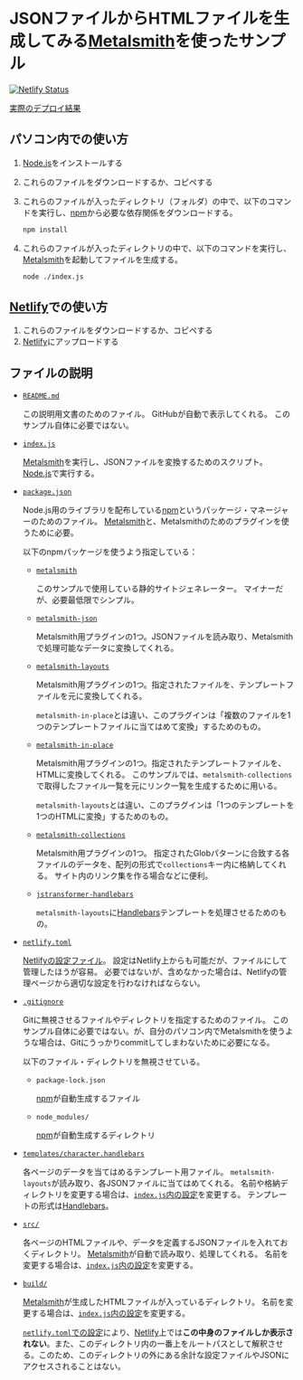 # JSONファイルからHTMLファイルを生成してみる[Metalsmith]を使ったサンプル

[![Netlify Status](https://api.netlify.com/api/v1/badges/79edf6c6-075e-4cae-a21d-f37a85c7d6ef/deploy-status)](https://app.netlify.com/sites/eager-knuth-07d410/deploys)

[Metalsmith]: https://metalsmith.io
[Handlebars]: https://handlebarsjs.com
[Node.js]: https://nodejs.org/ja/
[npm]: https://www.npmjs.com
[Netlify]: https://netlify.app

[実際のデプロイ結果](https://eager-knuth-07d410.netlify.app/)

## パソコン内での使い方

1. [Node.js]をインストールする
2. これらのファイルをダウンロードするか、コピペする
3. これらのファイルが入ったディレクトリ（フォルダ）の中で、以下のコマンドを実行し、[npm]から必要な依存関係をダウンロードする。

    ```sh
    npm install
    ```

4. これらのファイルが入ったディレクトリの中で、以下のコマンドを実行し、[Metalsmith]を起動してファイルを生成する。

    ```sh
    node ./index.js
    ```

## [Netlify]での使い方

1. これらのファイルをダウンロードするか、コピペする
2. [Netlify]にアップロードする

## ファイルの説明

* [`README.md`](./README.md)

    この説明用文書のためのファイル。
    GitHubが自動で表示してくれる。
    このサンプル自体に必要ではない。

* [`index.js`](./index.js)

    [Metalsmith]を実行し、JSONファイルを変換するためのスクリプト。
    [Node.js]で実行する。

* [`package.json`](./package.json)

    Node.js用のライブラリを配布している[npm]というパッケージ・マネージャーのためのファイル。
    [Metalsmith]と、Metalsmithのためのプラグインを使うために必要。

    以下のnpmパッケージを使うよう指定している：

    * [`metalsmith`](https://www.npmjs.com/package/metalsmith)

        このサンプルで使用している静的サイトジェネレーター。
        マイナーだが、必要最低限でシンプル。

    * [`metalsmith-json`](https://www.npmjs.com/package/metalsmith-json)

        Metalsmith用プラグインの1つ。JSONファイルを読み取り、Metalsmithで処理可能なデータに変換してくれる。

    * [`metalsmith-layouts`](https://www.npmjs.com/package/metalsmith-layouts)

        Metalsmith用プラグインの1つ。指定されたファイルを、テンプレートファイルを元に変換してくれる。

        `metalsmith-in-place`とは違い、このプラグインは「複数のファイルを1つのテンプレートファイルに当てはめて変換」するためのもの。

    * [`metalsmith-in-place`](https://www.npmjs.com/package/metalsmith-layouts)

        Metalsmith用プラグインの1つ。指定されたテンプレートファイルを、HTMLに変換してくれる。
        このサンプルでは、`metalsmith-collections`で取得したファイル一覧を元にリンク一覧を生成するために用いる。

        `metalsmith-layouts`とは違い、このプラグインは「1つのテンプレートを1つのHTMLに変換」するためのもの。

    * [`metalsmith-collections`](https://www.npmjs.com/package/metalsmith-collections)

        Metalsmith用プラグインの1つ。
        指定されたGlobパターンに合致する各ファイルのデータを、配列の形式で`collections`キー内に格納してくれる。
        サイト内のリンク集を作る場合などに便利。

    * [`jstransformer-handlebars`](https://www.npmjs.com/package/jstransformer-handlebars)

        `metalsmith-layouts`に[Handlebars]テンプレートを処理させるためのもの。

* [`netlify.toml`](./netlify.toml)

    [Netlifyの設定ファイル](https://docs.netlify.com/configure-builds/file-based-configuration/)。
    設定はNetlify上からも可能だが、ファイルにして管理したほうが容易。
    必要ではないが、含めなかった場合は、Netlifyの管理ページから適切な設定を行わなければならない。

* [`.gitignore`](./.gitignore)

    Gitに無視させるファイルやディレクトリを指定するためのファイル。
    このサンプル自体に必要ではない。が、自分のパソコン内でMetalsmithを使うような場合は、Gitにうっかりcommitしてしまわないために必要になる。

    以下のファイル・ディレクトリを無視させている。

    * `package-lock.json`

        [npm]が自動生成するファイル

    * `node_modules/`

        [npm]が自動生成するディレクトリ

* [`templates/character.handlebars`](./templates/character.handlebars)

    各ページのデータを当てはめるテンプレート用ファイル。
    `metalsmith-layouts`が読み取り、各JSONファイルに当てはめてくれる。
    名前や格納ディレクトリを変更する場合は、[`index.js`内の設定](./index.js#L26-L30)を変更する。
    テンプレートの形式は[Handlebars]。

* [`src/`](./src/)

    各ページのHTMLファイルや、データを定義するJSONファイルを入れておくディレクトリ。
    [Metalsmith]が自動で読み取り、処理してくれる。
    名前を変更する場合は、[`index.js`内の設定](./index.js#L9-L10)を変更する。

* [`build/`](./build/)

    [Metalsmith]が生成したHTMLファイルが入っているディレクトリ。
    名前を変更する場合は、[`index.js`内の設定](./index.js#L12-L13)を変更する。

    [`netlify.toml`での設定](./netlify.toml#L3)により、[Netlify]上では**この中身のファイルしか表示されない**。また、このディレクトリ内の一番上をルートパスとして解釈させる。このため、このディレクトリの外にある余計な設定ファイルやJSONにアクセスされることはない。
